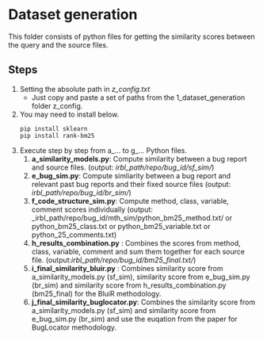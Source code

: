 # Dataset generation
This folder consists of python files for getting the similarity scores between the query and the source files.

## Steps
1. Setting the absolute path in _z_config.txt_
    - Just copy and paste a set of paths from the 1_dataset_generation folder z_config.
2. You may need to install below.
    ```
	pip install sklearn
	pip install rank-bm25
    ```
3. Execute step by step from a_... to g_... Python files. 
    1) **a_similarity_models.py**: Compute similarity between a bug report and source files. (output: _irbl_path/repo/bug_id/sf_sim/_)
    2) **e_bug_sim.py**: Compute  simliarity between a bug report and relevant past bug reports and their fixed source files (output: _irbl_path/repo/bug_id/br_sim/_)
    3) **f_code_structure_sim.py**: Compute method, class, variable, comment scores individually (output: _irbl_path/repo/bug_id/mth_sim/python_bm25_method.txt/ or python_bm25_class.txt or python_bm25_variable.txt or python_25_comments.txt)
    4) **h_results_combination.py** : Combines the scores from method, class, variable, comment and sum them together for each source file. (output:_irbl_path/repo/bug_id/bm25_final.txt/_)
    5) **i_final_similarity_bluir.py** : Combines similarity score from a_similarity_models.py (sf_sim), similarity score from e_bug_sim.py (br_sim) and similarity score from h_results_combination.py (bm25_final) for the BluiR methodology. 
    6) **j_final_similarity_buglocator.py**: Combines the similarity score from a_similarity_models.py (sf_sim) and similarity score from e_bug_sim.py (br_sim) and use the euqation from the paper for BugLocator methodology.
    
